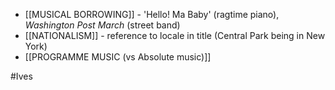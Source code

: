 - [[MUSICAL BORROWING]] - 'Hello! Ma Baby' (ragtime piano), *Washington Post March* (street band)
- [[NATIONALISM]] - reference to locale in title (Central Park being in New York)
- [[PROGRAMME MUSIC (vs Absolute music)]]

#Ives